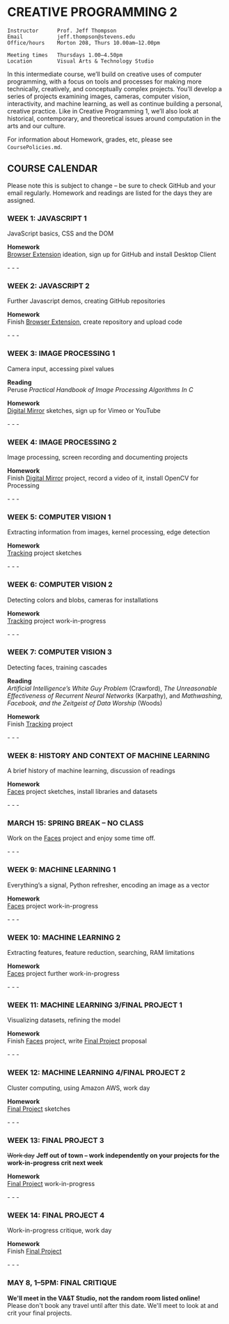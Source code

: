 CREATIVE PROGRAMMING 2
====

    Instructor      Prof. Jeff Thompson
    Email           jeff.thompson@stevens.edu
    Office/hours    Morton 208, Thurs 10.00am–12.00pm

    Meeting times   Thursdays 1.00–4.50pm
    Location        Visual Arts & Technology Studio

In this intermediate course, we’ll build on creative uses of computer programming, with a focus on tools and processes for making more technically, creatively, and conceptually complex projects. You’ll develop a series of projects examining images, cameras, computer vision, interactivity, and machine learning, as well as continue building a personal, creative practice. Like in Creative Programming 1, we’ll also look at historical, contemporary, and theoretical issues around computation in the arts and our culture.

For information about 
Homework, grades, etc, please see `CoursePolicies.md`.

## COURSE CALENDAR
Please note this is subject to change – be sure to check GitHub and your email regularly. Homework and readings are listed for the days they are assigned.

### WEEK 1: JAVASCRIPT 1
JavaScript basics, CSS and the DOM

**Homework**  
[Browser Extension](https://github.com/jeffThompson/CreativeProgramming2/blob/master/Assignments/Week01_BrowserExtension.md) ideation, sign up for GitHub and install Desktop Client

\- \- \-

### WEEK 2: JAVASCRIPT 2
Further Javascript demos, creating GitHub repositories

**Homework**  
Finish [Browser Extension](https://github.com/jeffThompson/CreativeProgramming2/blob/master/Assignments/Week01_BrowserExtension.md), create repository and upload code

\- \- \-

### WEEK 3: IMAGE PROCESSING 1
Camera input, accessing pixel values

**Reading**  
Peruse *Practical Handbook of Image Processing Algorithms In C*

**Homework**  
[Digital Mirror](https://github.com/jeffThompson/CreativeProgramming2/blob/master/Assignments/Week03_DigitalMirror.md) sketches, sign up for Vimeo or YouTube

\- \- \-

### WEEK 4: IMAGE PROCESSING 2
Image processing, screen recording and documenting projects

**Homework**  
Finish [Digital Mirror](https://github.com/jeffThompson/CreativeProgramming2/blob/master/Assignments/Week03_DigitalMirror.md) project, record a video of it, install OpenCV for Processing

\- \- \-

### WEEK 5: COMPUTER VISION 1
Extracting information from images, kernel processing, edge detection

**Homework**  
[Tracking](https://github.com/jeffThompson/CreativeProgramming2/blob/master/Assignments/Week05_Tracking.md) project sketches

\- \- \-

### WEEK 6: COMPUTER VISION 2
Detecting colors and blobs, cameras for installations

**Homework**  
[Tracking](https://github.com/jeffThompson/CreativeProgramming2/blob/master/Assignments/Week05_Tracking.md) project work-in-progress

\- \- \-

### WEEK 7: COMPUTER VISION 3
Detecting faces, training cascades

**Reading**  
*Artificial Intelligence’s White Guy Problem* (Crawford), *The Unreasonable Effectiveness of Recurrent Neural Networks* (Karpathy), and *Mathwashing, Facebook, and the Zeitgeist of Data Worship* (Woods)

**Homework**  
Finish [Tracking](https://github.com/jeffThompson/CreativeProgramming2/blob/master/Assignments/Week05_Tracking.md) project

\- \- \-

### WEEK 8: HISTORY AND CONTEXT OF MACHINE LEARNING
A brief history of machine learning, discussion of readings

**Homework**  
[Faces](https://github.com/jeffThompson/CreativeProgramming2/blob/master/Assignments/Week08_Faces.md) project sketches, install libraries and datasets

\- \- \-

### MARCH 15: SPRING BREAK – NO CLASS  
Work on the [Faces]() project and enjoy some time off.

\- \- \-

### WEEK 9: MACHINE LEARNING 1
Everything’s a signal, Python refresher, encoding an image as a vector

**Homework**  
[Faces](https://github.com/jeffThompson/CreativeProgramming2/blob/master/Assignments/Week08_Faces.md) project work-in-progress

\- \- \-

### WEEK 10: MACHINE LEARNING 2
Extracting features, feature reduction, searching, RAM limitations

**Homework**  
[Faces](https://github.com/jeffThompson/CreativeProgramming2/blob/master/Assignments/Week08_Faces.md) project further work-in-progress

\- \- \-

### WEEK 11: MACHINE LEARNING 3/FINAL PROJECT 1
Visualizing datasets, refining the model

**Homework**  
Finish [Faces](https://github.com/jeffThompson/CreativeProgramming2/blob/master/Assignments/Week08_Faces.md) project, write [Final Project]() proposal

\- \- \-

### WEEK 12: MACHINE LEARNING 4/FINAL PROJECT 2
Cluster computing, using Amazon AWS, work day

**Homework**  
[Final Project](https://github.com/jeffThompson/CreativeProgramming2/blob/master/Assignments/Week11_FinalProject.md) sketches

\- \- \-

### WEEK 13: FINAL PROJECT 3
~~Work day~~ **Jeff out of town – work independently on your projects for the work-in-progress crit next week**

**Homework**  
[Final Project](https://github.com/jeffThompson/CreativeProgramming2/blob/master/Assignments/Week11_FinalProject.md) work-in-progress

\- \- \-

### WEEK 14: FINAL PROJECT 4
Work-in-progress critique, work day

**Homework**  
Finish [Final Project](https://github.com/jeffThompson/CreativeProgramming2/blob/master/Assignments/Week11_FinalProject.md)

\- \- \-

### MAY 8, 1–5PM: FINAL CRITIQUE
**We'll meet in the VA&T Studio, not the random room listed online!**  
Please don't book any travel until after this date. We'll meet to look at and crit your final projects.

